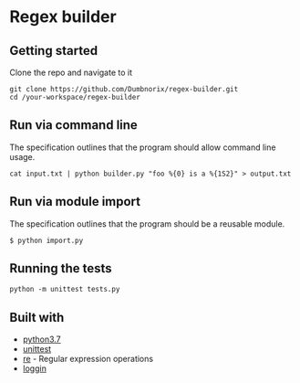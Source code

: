 # Regex builder

## Getting started

Clone the repo and navigate to it

```
git clone https://github.com/Dumbnorix/regex-builder.git
cd /your-workspace/regex-builder
```

## Run via command line

The specification outlines that the program should allow command line usage.

`cat input.txt | python builder.py "foo %{0} is a %{1S2}" > output.txt`

## Run via module import

The specification outlines that the program should be a reusable module.

`$ python import.py`

## Running the tests

`python -m unittest tests.py`

## Built with

* [python3.7](https://www.python.org/downloads/release/python-370/)
* [unittest](https://docs.python.org/3/library/unittest.html)
* [re](https://docs.python.org/3/library/re.html) - Regular expression operations
* [loggin](https://docs.python.org/3/library/logging.html)